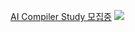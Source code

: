 [AI Compiler Study 모집중](https://carpedm30.notion.site/AI-Compiler-Study-8d8a052c8a804a06af921ba4fded8432?pvs=74)
![](https://upload.wikimedia.org/wikipedia/commons/thumb/b/b9/Caspar_David_Friedrich_-_Wanderer_above_the_sea_of_fog.jpg/800px-Caspar_David_Friedrich_-_Wanderer_above_the_sea_of_fog.jpg)
